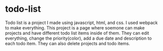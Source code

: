 # todo-list

Todo list is a project I made using javascript, html, and css. I used webpack to make everything. This project is a page where soemone can make projects and have different todo list items inside of them. They can edit everything, change the priority(color), add a due date and description to each todo item. They can also delete projects and todo items.